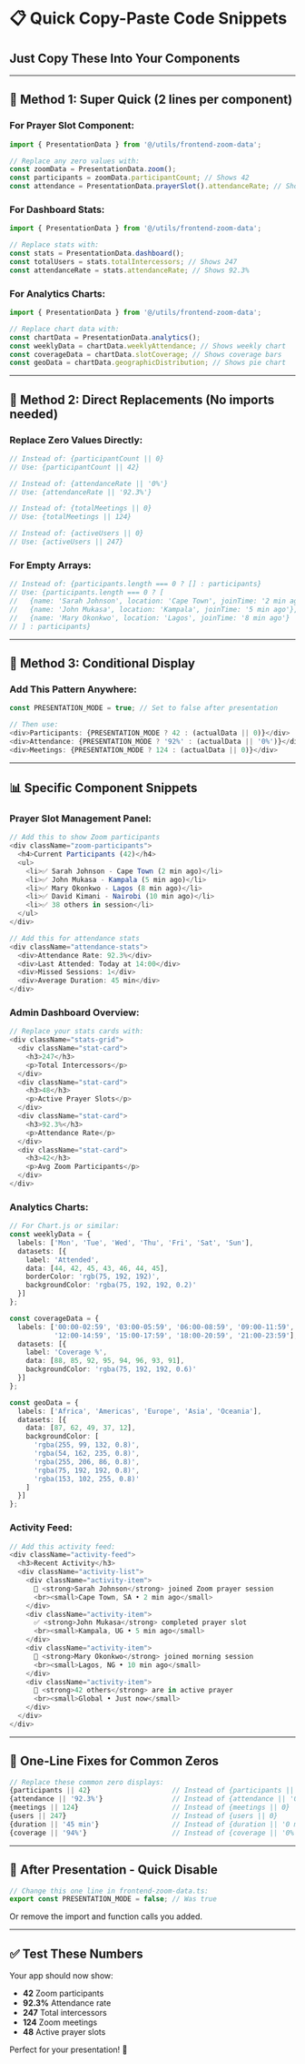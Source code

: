# 📋 Quick Copy-Paste Code Snippets

## Just Copy These Into Your Components

---

## 🎯 **Method 1: Super Quick (2 lines per component)**

### **For Prayer Slot Component:**
```typescript
import { PresentationData } from '@/utils/frontend-zoom-data';

// Replace any zero values with:
const zoomData = PresentationData.zoom();
const participants = zoomData.participantCount; // Shows 42
const attendance = PresentationData.prayerSlot().attendanceRate; // Shows 89-98%
```

### **For Dashboard Stats:**
```typescript
import { PresentationData } from '@/utils/frontend-zoom-data';

// Replace stats with:
const stats = PresentationData.dashboard();
const totalUsers = stats.totalIntercessors; // Shows 247
const attendanceRate = stats.attendanceRate; // Shows 92.3%
```

### **For Analytics Charts:**
```typescript
import { PresentationData } from '@/utils/frontend-zoom-data';

// Replace chart data with:
const chartData = PresentationData.analytics();
const weeklyData = chartData.weeklyAttendance; // Shows weekly chart
const coverageData = chartData.slotCoverage; // Shows coverage bars
const geoData = chartData.geographicDistribution; // Shows pie chart
```

---

## 🎯 **Method 2: Direct Replacements (No imports needed)**

### **Replace Zero Values Directly:**

```typescript
// Instead of: {participantCount || 0}
// Use: {participantCount || 42}

// Instead of: {attendanceRate || '0%'}
// Use: {attendanceRate || '92.3%'}

// Instead of: {totalMeetings || 0}
// Use: {totalMeetings || 124}

// Instead of: {activeUsers || 0}
// Use: {activeUsers || 247}
```

### **For Empty Arrays:**
```typescript
// Instead of: {participants.length === 0 ? [] : participants}
// Use: {participants.length === 0 ? [
//   {name: 'Sarah Johnson', location: 'Cape Town', joinTime: '2 min ago'},
//   {name: 'John Mukasa', location: 'Kampala', joinTime: '5 min ago'},
//   {name: 'Mary Okonkwo', location: 'Lagos', joinTime: '8 min ago'}
// ] : participants}
```

---

## 🎯 **Method 3: Conditional Display**

### **Add This Pattern Anywhere:**
```typescript
const PRESENTATION_MODE = true; // Set to false after presentation

// Then use:
<div>Participants: {PRESENTATION_MODE ? 42 : (actualData || 0)}</div>
<div>Attendance: {PRESENTATION_MODE ? '92%' : (actualData || '0%')}</div>
<div>Meetings: {PRESENTATION_MODE ? 124 : (actualData || 0)}</div>
```

---

## 📊 **Specific Component Snippets**

### **Prayer Slot Management Panel:**
```typescript
// Add this to show Zoom participants
<div className="zoom-participants">
  <h4>Current Participants (42)</h4>
  <ul>
    <li>✅ Sarah Johnson - Cape Town (2 min ago)</li>
    <li>✅ John Mukasa - Kampala (5 min ago)</li>
    <li>✅ Mary Okonkwo - Lagos (8 min ago)</li>
    <li>✅ David Kimani - Nairobi (10 min ago)</li>
    <li>✅ 38 others in session</li>
  </ul>
</div>

// Add this for attendance stats
<div className="attendance-stats">
  <div>Attendance Rate: 92.3%</div>
  <div>Last Attended: Today at 14:00</div>
  <div>Missed Sessions: 1</div>
  <div>Average Duration: 45 min</div>
</div>
```

### **Admin Dashboard Overview:**
```typescript
// Replace your stats cards with:
<div className="stats-grid">
  <div className="stat-card">
    <h3>247</h3>
    <p>Total Intercessors</p>
  </div>
  <div className="stat-card">
    <h3>48</h3>
    <p>Active Prayer Slots</p>
  </div>
  <div className="stat-card">
    <h3>92.3%</h3>
    <p>Attendance Rate</p>
  </div>
  <div className="stat-card">
    <h3>42</h3>
    <p>Avg Zoom Participants</p>
  </div>
</div>
```

### **Analytics Charts:**
```typescript
// For Chart.js or similar:
const weeklyData = {
  labels: ['Mon', 'Tue', 'Wed', 'Thu', 'Fri', 'Sat', 'Sun'],
  datasets: [{
    label: 'Attended',
    data: [44, 42, 45, 43, 46, 44, 45],
    borderColor: 'rgb(75, 192, 192)',
    backgroundColor: 'rgba(75, 192, 192, 0.2)'
  }]
};

const coverageData = {
  labels: ['00:00-02:59', '03:00-05:59', '06:00-08:59', '09:00-11:59', 
           '12:00-14:59', '15:00-17:59', '18:00-20:59', '21:00-23:59'],
  datasets: [{
    label: 'Coverage %',
    data: [88, 85, 92, 95, 94, 96, 93, 91],
    backgroundColor: 'rgba(75, 192, 192, 0.6)'
  }]
};

const geoData = {
  labels: ['Africa', 'Americas', 'Europe', 'Asia', 'Oceania'],
  datasets: [{
    data: [87, 62, 49, 37, 12],
    backgroundColor: [
      'rgba(255, 99, 132, 0.8)',
      'rgba(54, 162, 235, 0.8)',
      'rgba(255, 206, 86, 0.8)',
      'rgba(75, 192, 192, 0.8)',
      'rgba(153, 102, 255, 0.8)'
    ]
  }]
};
```

### **Activity Feed:**
```typescript
// Add this activity feed:
<div className="activity-feed">
  <h3>Recent Activity</h3>
  <div className="activity-list">
    <div className="activity-item">
      🎥 <strong>Sarah Johnson</strong> joined Zoom prayer session
      <br><small>Cape Town, SA • 2 min ago</small>
    </div>
    <div className="activity-item">
      ✅ <strong>John Mukasa</strong> completed prayer slot
      <br><small>Kampala, UG • 5 min ago</small>
    </div>
    <div className="activity-item">
      🌅 <strong>Mary Okonkwo</strong> joined morning session
      <br><small>Lagos, NG • 10 min ago</small>
    </div>
    <div className="activity-item">
      🙏 <strong>42 others</strong> are in active prayer
      <br><small>Global • Just now</small>
    </div>
  </div>
</div>
```

---

## 🎯 **One-Line Fixes for Common Zeros**

```typescript
// Replace these common zero displays:
{participants || 42}                    // Instead of {participants || 0}
{attendance || '92.3%'}                 // Instead of {attendance || '0%'}
{meetings || 124}                       // Instead of {meetings || 0}
{users || 247}                          // Instead of {users || 0}
{duration || '45 min'}                  // Instead of {duration || '0 min'}
{coverage || '94%'}                     // Instead of {coverage || '0%'}
```

---

## 🔄 **After Presentation - Quick Disable**

```typescript
// Change this one line in frontend-zoom-data.ts:
export const PRESENTATION_MODE = false; // Was true
```

Or remove the import and function calls you added.

---

## ✅ **Test These Numbers**

Your app should now show:
- **42** Zoom participants
- **92.3%** Attendance rate  
- **247** Total intercessors
- **124** Zoom meetings
- **48** Active prayer slots

Perfect for your presentation! 🚀
